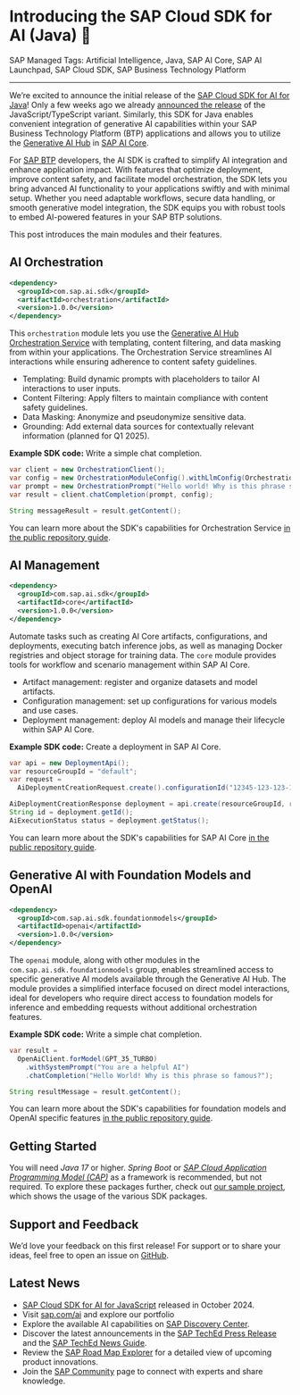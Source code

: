 # Introducing the SAP Cloud SDK for AI (Java) 🎉

SAP Managed Tags: Artificial Intelligence, Java, SAP AI Core, SAP AI Launchpad, SAP Cloud SDK, SAP Business Technology Platform

---

We’re excited to announce the initial release of the [SAP Cloud SDK for AI for Java](https://github.com/SAP/ai-sdk-java#readme)!
Only a few weeks ago we already [announced the release](https://community.sap.com/t5/technology-blogs-by-sap/introducing-the-sap-cloud-sdk-for-ai-javascript-typescript/ba-p/13892856) of the JavaScript/TypeScript variant.
Similarly, this SDK for Java enables convenient integration of generative AI capabilities within your SAP Business Technology Platform (BTP) applications and allows you to utilize the [Generative AI Hub](https://help.sap.com/docs/sap-ai-core/sap-ai-core-service-guide/generative-ai-hub-in-sap-ai-core) in [SAP AI Core](https://help.sap.com/docs/sap-ai-core/sap-ai-core-service-guide/what-is-sap-ai-core).

For [SAP BTP](https://help.sap.com/docs/btp?locale=en-US) developers, the AI SDK is crafted to simplify AI integration and enhance application impact. With features that optimize deployment, improve content safety, and facilitate model orchestration, the SDK lets you bring advanced AI functionality to your applications swiftly and with minimal setup. Whether you need adaptable workflows, secure data handling, or smooth generative model integration, the SDK equips you with robust tools to embed AI-powered features in your SAP BTP solutions.

This post introduces the main modules and their features.

## AI Orchestration

```xml
<dependency>
  <groupId>com.sap.ai.sdk</groupId>
  <artifactId>orchestration</artifactId>
  <version>1.0.0</version>
</dependency>
```

This `orchestration` module lets you use the [Generative AI Hub Orchestration Service](https://help.sap.com/docs/sap-ai-core/sap-ai-core-service-guide/orchestration) with templating, content filtering, and data masking from within your applications.
The Orchestration Service streamlines AI interactions while ensuring adherence to content safety guidelines.

* Templating: Build dynamic prompts with placeholders to tailor AI interactions to user inputs.
* Content Filtering: Apply filters to maintain compliance with content safety guidelines.
* Data Masking: Anonymize and pseudonymize sensitive data.
* Grounding:  Add external data sources for contextually relevant information (planned for Q1 2025).

**Example SDK code:** Write a simple chat completion.

```java
var client = new OrchestrationClient();
var config = new OrchestrationModuleConfig().withLlmConfig(OrchestrationAiModel.GPT_4O);
var prompt = new OrchestrationPrompt("Hello world! Why is this phrase so famous?");
var result = client.chatCompletion(prompt, config);

String messageResult = result.getContent();
```

You can learn more about the SDK's capabilities for Orchestration Service [in the public repository guide](https://github.com/SAP/ai-sdk-java/blob/main/docs/guides/ORCHESTRATION_CHAT_COMPLETION.md).

## AI Management

```xml
<dependency>
  <groupId>com.sap.ai.sdk</groupId>
  <artifactId>core</artifactId>
  <version>1.0.0</version>
</dependency>
```

Automate tasks such as creating AI Core artifacts, configurations, and deployments, executing batch inference jobs, as well as managing Docker registries and object storage for training data.
The `core` module provides tools for workflow and scenario management within SAP AI Core.
* Artifact management: register and organize datasets and model artifacts.
* Configuration management: set up configurations for various models and use cases.
* Deployment management: deploy AI models and manage their lifecycle within SAP AI Core.

**Example SDK code:** Create a deployment in SAP AI Core.

```java
var api = new DeploymentApi();
var resourceGroupId = "default";
var request =
  AiDeploymentCreationRequest.create().configurationId("12345-123-123-123-123456abcdefg");

AiDeploymentCreationResponse deployment = api.create(resourceGroupId, request);
String id = deployment.getId();
AiExecutionStatus status = deployment.getStatus();
```

You can learn more about the SDK's capabilities for SAP AI Core [in the public repository guide](https://github.com/SAP/ai-sdk-java/blob/main/docs/guides/AI_CORE_DEPLOYMENT.md).

## Generative AI with Foundation Models and OpenAI

```xml
<dependency>
  <groupId>com.sap.ai.sdk.foundationmodels</groupId>
  <artifactId>openai</artifactId>
  <version>1.0.0</version>
</dependency>
```

The `openai` module, along with other modules in the `com.sap.ai.sdk.foundationmodels` group, enables streamlined access to specific generative AI models available through the Generative AI Hub.
The module provides a simplified interface focused on direct model interactions, ideal for developers who require direct access to foundation models for inference and embedding requests without additional orchestration features.

**Example SDK code:** Write a simple chat completion.

```java
var result = 
  OpenAiClient.forModel(GPT_35_TURBO)
    .withSystemPrompt("You are a helpful AI")
    .chatCompletion("Hello World! Why is this phrase so famous?");

String resultMessage = result.getContent();
```

You can learn more about the SDK's capabilities for foundation models and OpenAI specific features [in the public repository guide](https://github.com/SAP/ai-sdk-java/blob/main/docs/guides/OPENAI_CHAT_COMPLETION.md).

## Getting Started

You will need _Java 17_ or higher.
_Spring Boot_ or [_SAP Cloud Application Programming Model (CAP)_](https://cap.cloud.sap/docs/) as a framework is recommended, but not required.
To explore these packages further, check out [our sample project](https://github.com/SAP/ai-sdk-java/tree/main/sample-code/spring-app), which shows the usage of the various SDK packages.

## Support and Feedback

We’d love your feedback on this first release! For support or to share your ideas, feel free to open an issue on [GitHub](https://github.com/SAP/ai-sdk-java/issues/new/choose).

## Latest News
* [SAP Cloud SDK for AI for JavaScript](https://community.sap.com/t5/technology-blogs-by-sap/introducing-the-sap-cloud-sdk-for-ai-javascript-typescript/ba-p/13892856) released in October 2024.
* Visit [sap.com/ai](https://www.sap.com/products/artificial-intelligence.html) and explore our portfolio
* Explore the available AI capabilities on [SAP Discovery Center](https://discovery-center.cloud.sap/serviceCatalog/sap-ai-core/?region=all).
* Discover the latest announcements in the [SAP TechEd Press Release](https://news.sap.com/?p=228310) and the [SAP TechEd News Guide](https://www.sap.com/events/teched/news-guide.html).
* Review the [SAP Road Map Explorer](https://roadmaps.sap.com/board?PRODUCT=73554900100800003641&PRODUCT=73555000100800003283&range=FIRST-LAST) for a detailed view of upcoming product innovations.
* Join the [SAP Community](https://pages.community.sap.com/topics/ai-core-artificial-intelligence) page to connect with experts and share knowledge.
